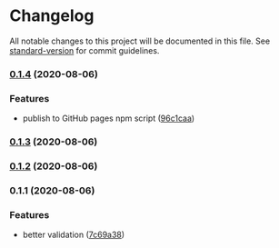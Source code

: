 # Changelog

All notable changes to this project will be documented in this file. See [standard-version](https://github.com/conventional-changelog/standard-version) for commit guidelines.

### [0.1.4](https://github.com/huksley/lunchtime/compare/v0.1.3...v0.1.4) (2020-08-06)


### Features

* publish to GitHub pages npm script ([96c1caa](https://github.com/huksley/lunchtime/commit/96c1caa0be6db43e9a496c39069f09a2ce91c87e))

### [0.1.3](https://github.com/huksley/lunchtime/compare/v0.1.2...v0.1.3) (2020-08-06)

### [0.1.2](https://github.com/huksley/lunchtime/compare/v0.1.1...v0.1.2) (2020-08-06)

### 0.1.1 (2020-08-06)


### Features

* better validation ([7c69a38](https://github.com/huksley/lunchtime/commit/7c69a3837e1ca8e729c76b0af46e7c8a48a4f14f))

